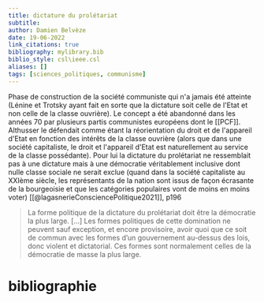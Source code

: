 ```yaml
---
title: dictature du prolétariat
subtitle:
author: Damien Belvèze
date: 19-06-2022
link_citations: true
bibliography: mylibrary.bib
biblio_style: csl\ieee.csl
aliases: []
tags: [sciences_politiques, communisme]
---
```


Phase de construction de la société communiste qui n'a jamais été atteinte (Lénine et Trotsky ayant fait en sorte que la dictature soit celle de l'Etat et non celle de la classe ouvrière). Le concept a été abandonné dans les années 70 par plusieurs partis communistes européens dont le [[PCF]]. Althusser le défendait comme étant la réorientation du droit et de l'appareil d'Etat en fonction des intérêts de la classe ouvrière (alors que dans une société capitaliste, le droit et l'appareil d'Etat est naturellement au service de la classe possédante). Pour lui la dictature du prolétariat ne ressemblait pas à une dictature mais à une démocratie véritablement inclusive dont nulle classe sociale ne serait exclue (quand dans la société capitaliste au XXIème siècle, les représentants de la nation sont issus de façon écrasante de la bourgeoisie et que les catégories populaires vont de moins en moins voter) [[@lagasnerieConsciencePolitique2021]], p196

> La forme politique de la dictature du prolétariat doit être la démocratie la plus large. […] Les formes politiques de cette domination ne peuvent sauf exception, et encore provisoire, avoir quoi que ce soit de commun avec les formes d’un gouvernement au-dessus des lois, donc violent et dictatorial. Ces formes sont normalement celles de la démocratie de masse la plus large.






# bibliographie

